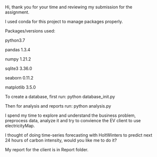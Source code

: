 Hi, thank you for your time and reviewing my submission for the assignment.

I used conda for this project to manage packages properly.



Packages/versions used:

python3.7

pandas 1.3.4 

numpy 1.21.2

sqlite3 3.36.0

seaborn 0.11.2

matplotlib 3.5.0



To create a database, first run:
python database_init.py

Then for analysis and reports run:
python analysis.py




I spend my time to explore and understand the business problem, preprocess data, analyze it and try to convience the EV client to use electricityMap.

I thought of doing time-series forecasting with HoltWinters to predict next 24 hours of carbon intensity, would you like me to do it?


My report for the client is in Report folder.
